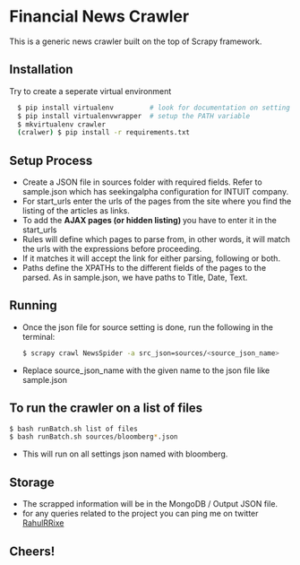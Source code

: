 Financial News Crawler
================================
This is a generic news crawler built on the top of Scrapy framework.

Installation
-------------
Try to create a seperate virtual environment

```bash
  $ pip install virtualenv         # look for documentation on setting up virtual environment
  $ pip install virtualenvwrapper  # setup the PATH variable
  $ mkvirtualenv crawler
  (cralwer) $ pip install -r requirements.txt
```


Setup Process
---------------------
* Create a JSON file in sources folder with required fields.
Refer to sample.json which has seekingalpha configuration for INTUIT company.
* For start_urls enter the urls of the pages from the site where you find the listing of the articles as links.
* To add the <strong> AJAX pages (or hidden listing) </strong> you have to enter it in the start_urls
* Rules will define which pages to parse from, in other words, it will match the urls with the expressions before proceeding.
* If it matches it will accept the link for either parsing, following or both.
* Paths define the XPATHs to the different fields of the pages to the parsed. As in sample.json, we have paths to Title, Date, Text.

Running
-------
* Once the json file for source setting is done, run the following in the terminal:

  ```bash
  $ scrapy crawl NewsSpider -a src_json=sources/<source_json_name>
  ```
* Replace source_json_name with the given name to the json file like sample.json

To run the crawler on a list of files
-------------------------------------
  ```bash
  $ bash runBatch.sh list of files
  $ bash runBatch.sh sources/bloomberg*.json
  ```

  * This will run on all settings json named with bloomberg.

Storage
-------
* The scrapped information will be in the MongoDB / Output JSON file.
* for any queries related to the project you can ping me on twitter <a href="https://twitter.com/RahulRRixe"> RahulRRixe </a>

## Cheers!
